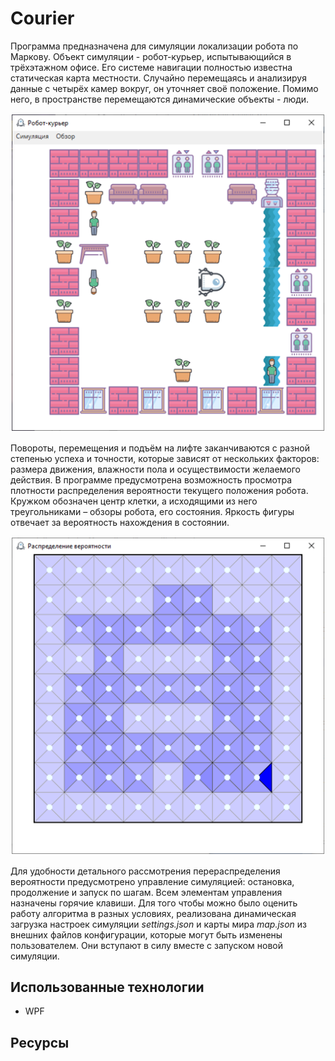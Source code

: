 # Courier

Программа предназначена для симуляции локализации робота по Маркову.
Объект симуляции - робот-курьер, испытывающийся в трёхэтажном офисе. Его системе навигации полностью известна статическая карта местности. Случайно перемещаясь и анализируя данные с четырёх камер вокруг, он уточняет своё положение. Помимо него, в пространстве перемещаются динамические объекты - люди.
 
![Screenshot](/Docs/MainPage.png)

Повороты, перемещения и подъём на лифте заканчиваются с разной степенью успеха и точности, которые зависят от нескольких факторов: размера движения, влажности пола и осуществимости желаемого действия.
В программе предусмотрена возможность просмотра плотности распределения вероятности текущего положения робота. Кружком обозначен центр клетки, а исходящими из него треугольниками – обзоры робота, его состояния. Яркость фигуры отвечает за вероятность нахождения в состоянии.
 
![Screenshot](/Docs/ProbabilityPage.png)

Для удобности детального рассмотрения перераспределения вероятности предусмотрено управление симуляцией: остановка, продолжение и запуск по шагам. Всем элементам управления назначены горячие клавиши. 
Для того чтобы можно было оценить работу алгоритма в разных условиях, реализована динамическая загрузка настроек симуляции _settings.json_ и карты мира _map.json_ из внешних файлов конфигурации, которые могут быть изменены пользователем. Они вступают в силу вместе с запуском новой симуляции.

## Использованные технологии
- WPF

## Ресурсы

